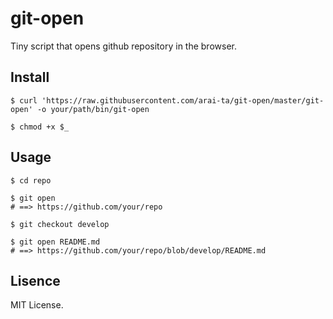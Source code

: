 # git-open

Tiny script that opens github repository in the browser.

## Install

    $ curl 'https://raw.githubusercontent.com/arai-ta/git-open/master/git-open' -o your/path/bin/git-open
    
    $ chmod +x $_

## Usage

    $ cd repo
    
    $ git open
    # ==> https://github.com/your/repo
    
    $ git checkout develop
    
    $ git open README.md
    # ==> https://github.com/your/repo/blob/develop/README.md

## Lisence

MIT License.

